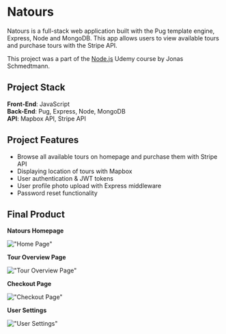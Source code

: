 # Natours

Natours is a full-stack web application built with the Pug template engine, Express, Node and MongoDB. This app allows users to view available tours and purchase tours with the Stripe API.

This project was a part of the <a href="https://www.udemy.com/course/nodejs-express-mongodb-bootcamp/" target="_blank">Node.js</a> Udemy course by Jonas Schmedtmann.

## Project Stack

**Front-End**: JavaScript  
**Back-End**: Pug, Express, Node, MongoDB  
**API**: Mapbox API, Stripe API

## Project Features

- Browse all available tours on homepage and purchase them with Stripe API
- Displaying location of tours with Mapbox
- User authentication & JWT tokens
- User profile photo upload with Express middleware
- Password reset functionality

## Final Product

**Natours Homepage**

!["Home Page"](https://github.com/angel-sinn/PL_mongodb-natours/blob/master/docs/Homepage.png)

**Tour Overview Page**

!["Tour Overview Page"](https://github.com/angel-sinn/PL_mongodb-natours/blob/master/docs/Tour%20overview.gif)

**Checkout Page**

!["Checkout Page"](https://github.com/angel-sinn/PL_mongodb-natours/blob/master/docs/Checkout.png)

**User Settings**

!["User Settings"](https://github.com/angel-sinn/PL_mongodb-natours/blob/master/docs/Settings.png)
